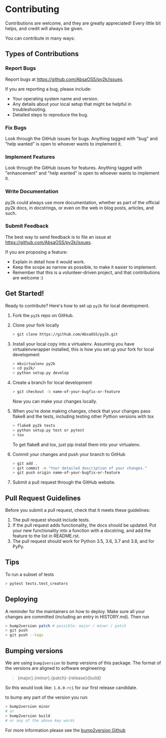 # Contributing

Contributions are welcome, and they are greatly appreciated! Every little bit
helps, and credit will always be given.

You can contribute in many ways:

## Types of Contributions

### Report Bugs

Report bugs at https://github.com/AbsaOSS/py2k/issues.

If you are reporting a bug, please include:

- Your operating system name and version.
- Any details about your local setup that might be helpful in troubleshooting.
- Detailed steps to reproduce the bug.

### Fix Bugs

Look through the GitHub issues for bugs. Anything tagged with "bug" and "help
wanted" is open to whoever wants to implement it.

### Implement Features

Look through the GitHub issues for features. Anything tagged with "enhancement"
and "help wanted" is open to whoever wants to implement it.

### Write Documentation

py2k could always use more documentation, whether as part of the
official py2k docs, in docstrings, or even on the web in blog posts,
articles, and such.

### Submit Feedback

The best way to send feedback is to file an issue at https://github.com/AbsaOSS/py2k/issues.

If you are proposing a feature:

- Explain in detail how it would work.
- Keep the scope as narrow as possible, to make it easier to implement.
- Remember that this is a volunteer-driven project, and that contributions
  are welcome :)

## Get Started!

Ready to contribute? Here's how to set up `py2k` for local development.

1. Fork the `py2k` repo on GitHub.
2. Clone your fork locally

   ```bash
   > git clone https://github.com/AbsaOSS/py2k.git
   ```

3. Install your local copy into a virtualenv. Assuming you have virtualenvwrapper installed, this is how you set up your fork for local development

   ```bash
   > mkvirtualenv py2k
   > cd py2k/
   > python setup.py develop
   ```

4. Create a branch for local development

   ```bash
   > git checkout -b name-of-your-bugfix-or-feature
   ```

   Now you can make your changes locally.

5. When you're done making changes, check that your changes pass flake8 and the
   tests, including testing other Python versions with tox

   ```bash
   > flake8 py2k tests
   > python setup.py test or pytest
   > tox
   ```

   To get flake8 and tox, just pip install them into your virtualenv.

6. Commit your changes and push your branch to GitHub

   ```bash
   > git add .
   > git commit -m "Your detailed description of your changes."
   > git push origin name-of-your-bugfix-or-feature
   ```

7. Submit a pull request through the GitHub website.

## Pull Request Guidelines

Before you submit a pull request, check that it meets these guidelines:

1. The pull request should include tests.
2. If the pull request adds functionality, the docs should be updated. Put
   your new functionality into a function with a docstring, and add the
   feature to the list in README.rst.
3. The pull request should work for Python 3.5, 3.6, 3.7 and 3.8, and for PyPy.

## Tips

To run a subset of tests

```bash
> pytest tests.test_creators
```

## Deploying

A reminder for the maintainers on how to deploy.
Make sure all your changes are committed (including an entry in HISTORY.md).
Then run

```bash
> bump2version patch # possible: major / minor / patch
> git push
> git push --tags
```

## Bumping versions

We are using `bump2version` to bump versions of this package. The format of the versions are aligned to software engineering:

> {major}.{minor}.{patch}-{release}{build}

So this would look like: `1.6.0-rc1` for our first release candidate.

to bump any part of the version you run:

```bash
> bump2version minor
# or
> bump2version build
# or any of the above key words
```

For more information please see the [bump2version Github](https://github.com/c4urself/bump2version)

